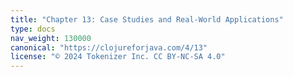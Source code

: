```yaml
---
title: "Chapter 13: Case Studies and Real-World Applications"
type: docs
nav_weight: 130000
canonical: "https://clojureforjava.com/4/13"
license: "© 2024 Tokenizer Inc. CC BY-NC-SA 4.0"
---
```

